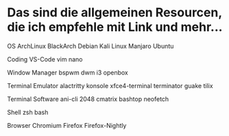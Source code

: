 # Das sind die allgemeinen Resourcen, die ich empfehle mit Link und mehr...

OS
ArchLinux
BlackArch
Debian
Kali Linux
Manjaro
Ubuntu

Coding
VS-Code
vim
nano

Window Manager
bspwm
dwm
i3
openbox

Terminal Emulator
alactritty
konsole
xfce4-terminal
terminator
guake
tilix

Terminal Software
ani-cli
2048
cmatrix
bashtop
neofetch

Shell
zsh
bash

Browser
Chromium
Firefox
Firefox-Nightly
